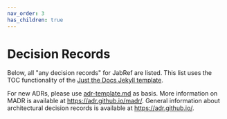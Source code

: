 ```yaml
---
nav_order: 3
has_children: true
---
```

# Decision Records

Below, all "any decision records" for JabRef are listed.
This list uses the TOC functionality of the [Just the Docs Jekyll template](https://just-the-docs.github.io/just-the-docs/).

For new ADRs, please use [adr-template.md](adr-template.md) as basis.
More information on MADR is available at <https://adr.github.io/madr/>.
General information about architectural decision records is available at <https://adr.github.io/>.
